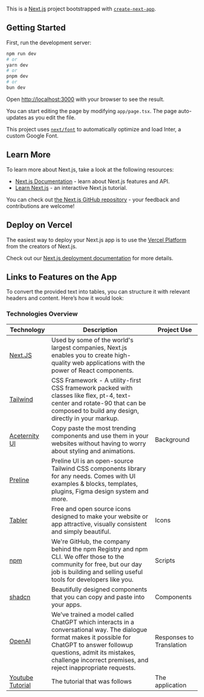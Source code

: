 This is a [Next.js](https://nextjs.org/) project bootstrapped with [`create-next-app`](https://github.com/vercel/next.js/tree/canary/packages/create-next-app).

## Getting Started

First, run the development server:

```bash
npm run dev
# or
yarn dev
# or
pnpm dev
# or
bun dev
```

Open [http://localhost:3000](http://localhost:3000) with your browser to see the result.

You can start editing the page by modifying `app/page.tsx`. The page auto-updates as you edit the file.

This project uses [`next/font`](https://nextjs.org/docs/basic-features/font-optimization) to automatically optimize and load Inter, a custom Google Font.

## Learn More

To learn more about Next.js, take a look at the following resources:

- [Next.js Documentation](https://nextjs.org/docs) - learn about Next.js features and API.
- [Learn Next.js](https://nextjs.org/learn) - an interactive Next.js tutorial.

You can check out [the Next.js GitHub repository](https://github.com/vercel/next.js/) - your feedback and contributions are welcome!

## Deploy on Vercel

The easiest way to deploy your Next.js app is to use the [Vercel Platform](https://vercel.com/new?utm_medium=default-template&filter=next.js&utm_source=create-next-app&utm_campaign=create-next-app-readme) from the creators of Next.js.

Check out our [Next.js deployment documentation](https://nextjs.org/docs/deployment) for more details.

## Links to Features on the App

To convert the provided text into tables, you can structure it with relevant headers and content. Here’s how it would look:

### Technologies Overview

| **Technology**  | **Description**  | **Project Use** 
|-----------------|-----------------------------------------------------------------------------------------------------------|-----------------------------------------------------|
| [Next.JS](https://nextjs.org/)     | Used by some of the world's largest companies, Next.js enables you to create high-quality web applications with the power of React components. |
[Tailwind](https://tailwindcss.com/docs/guides/nextjs)    | CSS Framework - A utility-first CSS framework packed with classes like flex, pt-4, text-center and rotate-90 that can be composed to build any design, directly in your markup.|
[Aceternity UI](https://ui.aceternity.com/components/grid-and-dot-backgrounds) | Copy paste the most trending components and use them in your websites without having to worry about styling and animations. | Background |
[Preline](https://preline.co/docs/index.html) | Preline UI is an open-source Tailwind CSS components library for any needs. Comes with UI examples & blocks, templates, plugins, Figma design system and more. |  |
[Tabler](https://tabler.io/icons) | Free and open source icons designed to make your website or app attractive, visually consistent and simply beautiful. | Icons |
[npm](https://www.npmjs.com/) | We're GitHub, the company behind the npm Registry and npm CLI. We offer those to the community for free, but our day job is building and selling useful tools for developers like you. | Scripts |
[shadcn](https://shadcn.com/docs/components) | Beautifully designed components that you can copy and paste into your apps. | Components |
[OpenAI](https://openai.com/index/chatgpt/) | We’ve trained a model called ChatGPT which interacts in a conversational way. The dialogue format makes it possible for ChatGPT to answer followup questions, admit its mistakes, challenge incorrect premises, and reject inappropriate requests. | Responses to Translation |
[Youtube Tutorial](https://youtu.be/dGHFV_RMGag?si=vx_c3rLvEvaJNH7d) | The tutorial that was follows | The application
